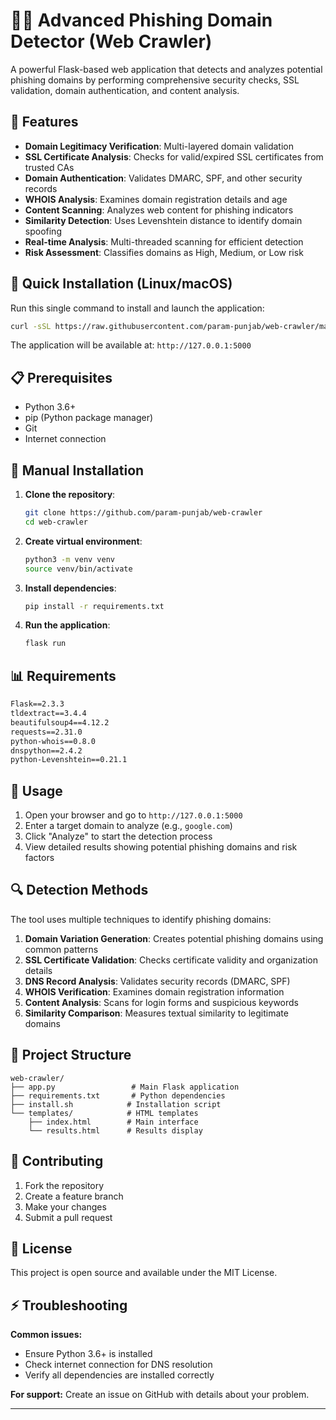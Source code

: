 # 🕵️‍♂️ Advanced Phishing Domain Detector (Web Crawler)

A powerful Flask-based web application that detects and analyzes potential phishing domains by performing comprehensive security checks, SSL validation, domain authentication, and content analysis.

## 🌟 Features

- **Domain Legitimacy Verification**: Multi-layered domain validation
- **SSL Certificate Analysis**: Checks for valid/expired SSL certificates from trusted CAs
- **Domain Authentication**: Validates DMARC, SPF, and other security records
- **WHOIS Analysis**: Examines domain registration details and age
- **Content Scanning**: Analyzes web content for phishing indicators
- **Similarity Detection**: Uses Levenshtein distance to identify domain spoofing
- **Real-time Analysis**: Multi-threaded scanning for efficient detection
- **Risk Assessment**: Classifies domains as High, Medium, or Low risk

## 🚀 Quick Installation (Linux/macOS)

Run this single command to install and launch the application:

```bash
curl -sSL https://raw.githubusercontent.com/param-punjab/web-crawler/main/install.sh | sh
```

The application will be available at: `http://127.0.0.1:5000`

## 📋 Prerequisites

- Python 3.6+
- pip (Python package manager)
- Git
- Internet connection

## 🔧 Manual Installation

1. **Clone the repository**:
   ```bash
   git clone https://github.com/param-punjab/web-crawler
   cd web-crawler
   ```

2. **Create virtual environment**:
   ```bash
   python3 -m venv venv
   source venv/bin/activate
   ```

3. **Install dependencies**:
   ```bash
   pip install -r requirements.txt
   ```

4. **Run the application**:
   ```bash
   flask run
   ```

## 📊 Requirements

```txt
Flask==2.3.3
tldextract==3.4.4
beautifulsoup4==4.12.2
requests==2.31.0
python-whois==0.8.0
dnspython==2.4.2
python-Levenshtein==0.21.1
```

## 🎯 Usage

1. Open your browser and go to `http://127.0.0.1:5000`
2. Enter a target domain to analyze (e.g., `google.com`)
3. Click "Analyze" to start the detection process
4. View detailed results showing potential phishing domains and risk factors

## 🔍 Detection Methods

The tool uses multiple techniques to identify phishing domains:

1. **Domain Variation Generation**: Creates potential phishing domains using common patterns
2. **SSL Certificate Validation**: Checks certificate validity and organization details
3. **DNS Record Analysis**: Validates security records (DMARC, SPF)
4. **WHOIS Verification**: Examines domain registration information
5. **Content Analysis**: Scans for login forms and suspicious keywords
6. **Similarity Comparison**: Measures textual similarity to legitimate domains

## 📁 Project Structure

```
web-crawler/
├── app.py                 # Main Flask application
├── requirements.txt       # Python dependencies
├── install.sh            # Installation script
└── templates/            # HTML templates
    ├── index.html        # Main interface
    └── results.html      # Results display
```


## 🤝 Contributing

1. Fork the repository
2. Create a feature branch
3. Make your changes
4. Submit a pull request

## 📝 License

This project is open source and available under the MIT License.

## ⚡ Troubleshooting

**Common issues:**
- Ensure Python 3.6+ is installed
- Check internet connection for DNS resolution
- Verify all dependencies are installed correctly

**For support:**
Create an issue on GitHub with details about your problem.

---
